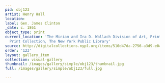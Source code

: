 ```yaml
---
pid: obj123
artist: Henry Hall
location: 
label: Gen. James Clinton
_date: c. 1861
object_type: print
current_location: 'The Miriam and Ira D. Wallach Division of Art, Prints and Photographs:
  Print Collection, The New York Public Library'
source: http://digitalcollections.nypl.org/items/510d47da-2756-a3d9-e040-e00a18064a99
order: '123'
layout: gallery_item
collection: visual-gallery
thumbnail: /images/gallery/simple/obj123/thumbnail.jpg
full: /images/gallery/simple/obj123/full.jpg
 
---
```

